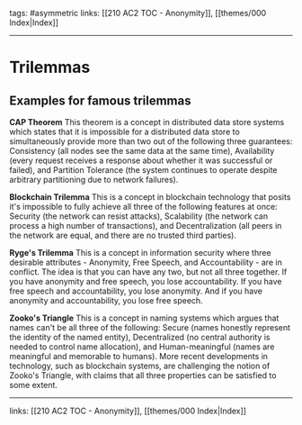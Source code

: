 tags: #asymmetric 
links:  [[210 AC2 TOC - Anonymity]], [[themes/000 Index|Index]]

---
# Trilemmas

## Examples for famous trilemmas

**CAP Theorem**
This theorem is a concept in distributed data store systems which states that it is impossible for a distributed data store to simultaneously provide more than two out of the following three guarantees: Consistency (all nodes see the same data at the same time), Availability (every request receives a response about whether it was successful or failed), and Partition Tolerance (the system continues to operate despite arbitrary partitioning due to network failures).

**Blockchain Trilemma**
This is a concept in blockchain technology that posits it's impossible to fully achieve all three of the following features at once: Security (the network can resist attacks), Scalability (the network can process a high number of transactions), and Decentralization (all peers in the network are equal, and there are no trusted third parties).

**Ryge's Trilemma**
This is a concept in information security where three desirable attributes - Anonymity, Free Speech, and Accountability - are in conflict. The idea is that you can have any two, but not all three together. If you have anonymity and free speech, you lose accountability. If you have free speech and accountability, you lose anonymity. And if you have anonymity and accountability, you lose free speech.

**Zooko's Triangle**
This is a concept in naming systems which argues that names can't be all three of the following: Secure (names honestly represent the identity of the named entity), Decentralized (no central authority is needed to control name allocation), and Human-meaningful (names are meaningful and memorable to humans). More recent developments in technology, such as blockchain systems, are challenging the notion of Zooko's Triangle, with claims that all three properties can be satisfied to some extent.

---
links:  [[210 AC2 TOC - Anonymity]], [[themes/000 Index|Index]]